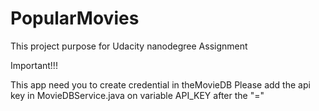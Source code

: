 # PopularMovies
This project purpose for Udacity nanodegree Assignment


Important!!!

This app need you to create credential in theMovieDB
Please add the api key in MovieDBService.java
on variable API_KEY after the "="
